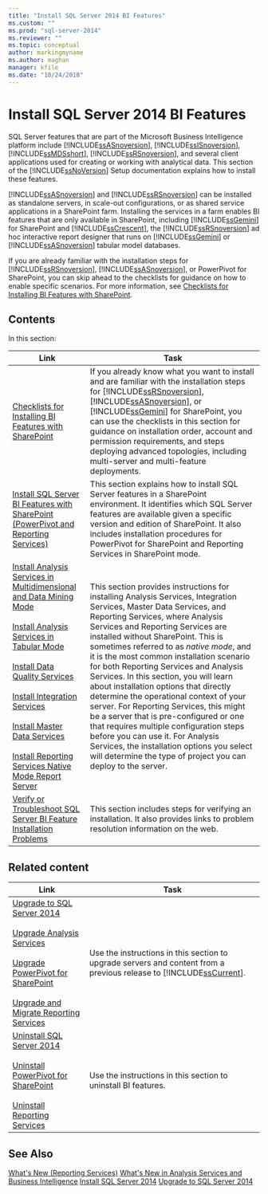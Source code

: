 ```yaml
---
title: "Install SQL Server 2014 BI Features"
ms.custom: ""
ms.prod: "sql-server-2014"
ms.reviewer: ""
ms.topic: conceptual
author: markingmyname
ms.author: maghan
manager: kfile
ms.date: "10/24/2018"
---
```


# Install SQL Server 2014 BI Features

  SQL Server features that are part of the Microsoft Business Intelligence platform include [!INCLUDE[ssASnoversion](../../includes/ssasnoversion-md.md)], [!INCLUDE[ssISnoversion](../../includes/ssisnoversion-md.md)], [!INCLUDE[ssMDSshort](../../includes/ssmdsshort-md.md)], [!INCLUDE[ssRSnoversion](../../includes/ssrsnoversion-md.md)], and several client applications used for creating or working with analytical data. This section of the [!INCLUDE[ssNoVersion](../../includes/ssnoversion-md.md)] Setup documentation explains how to install these features.  
  
 [!INCLUDE[ssASnoversion](../../includes/ssasnoversion-md.md)] and [!INCLUDE[ssRSnoversion](../../includes/ssrsnoversion-md.md)] can be installed as standalone servers, in scale-out configurations, or as shared service applications in a SharePoint farm. Installing the services in a farm enables BI features that are only available in SharePoint, including [!INCLUDE[ssGemini](../../includes/ssgemini-md.md)] for SharePoint and [!INCLUDE[ssCrescent](../../includes/sscrescent-md.md)], the [!INCLUDE[ssRSnoversion](../../includes/ssrsnoversion-md.md)] ad hoc interactive report designer that runs on [!INCLUDE[ssGemini](../../includes/ssgemini-md.md)] or [!INCLUDE[ssASnoversion](../../includes/ssasnoversion-md.md)] tabular model databases.  
  
 If you are already familiar with the installation steps for [!INCLUDE[ssRSnoversion](../../includes/ssrsnoversion-md.md)], [!INCLUDE[ssASnoversion](../../includes/ssasnoversion-md.md)], or PowerPivot for SharePoint, you can skip ahead to the checklists for guidance on how to enable specific scenarios. For more information, see [Checklists for Installing BI Features with SharePoint](checklists-for-installing-bi-features-with-sharepoint.md).  
  
## Contents

In this section:
  
|Link|Task|  
|----------|----------|  
|[Checklists for Installing BI Features with SharePoint](checklists-for-installing-bi-features-with-sharepoint.md)|If you already know what you want to install and are familiar with the installation steps for [!INCLUDE[ssRSnoversion](../../includes/ssrsnoversion-md.md)], [!INCLUDE[ssASnoversion](../../includes/ssasnoversion-md.md)], or [!INCLUDE[ssGemini](../../includes/ssgemini-md.md)] for SharePoint, you can use the checklists in this section for guidance on installation order, account and permission requirements, and steps deploying advanced topologies, including multi-server and multi-feature deployments.|  
|[Install SQL Server BI Features with SharePoint &#40;PowerPivot and Reporting Services&#41;](install-sql-server-bi-features-sharepoint-powerpivot-reporting-services.md)|This section explains how to install SQL Server features in a SharePoint environment. It identifies which SQL Server features are available given a specific version and edition of SharePoint. It also includes installation procedures for PowerPivot for SharePoint and Reporting Services in SharePoint mode.|  
|[Install Analysis Services in Multidimensional and Data Mining Mode](install-analysis-services-in-multidimensional-and-data-mining-mode.md)<br /><br /> [Install Analysis Services in Tabular Mode](../../analysis-services/instances/install-windows/install-analysis-services.md)<br /><br /> [Install Data Quality Services](../../data-quality-services/install-windows/install-data-quality-services.md)<br /><br /> [Install Integration Services](../../integration-services/install-windows/install-integration-services.md)<br /><br /> [Install Master Data Services](../../master-data-services/install-windows/install-master-data-services.md)<br /><br /> [Install Reporting Services Native Mode Report Server](../../reporting-services/install-windows/install-reporting-services-native-mode-report-server.md)|This section provides instructions for installing Analysis Services, Integration Services, Master Data Services, and Reporting Services, where Analysis Services and Reporting Services are installed without SharePoint. This is sometimes referred to as *native mode*, and it is the most common installation scenario for both Reporting Services and Analysis Services. In this section, you will learn about installation options that directly determine the operational context of your server. For Reporting Services, this might be a server that is pre-configured or one that requires multiple configuration steps before you can use it. For Analysis Services, the installation options you select will determine the type of project you can deploy to the server.|  
|[Verify or Troubleshoot SQL Server BI Feature Installation Problems](../../../2014/sql-server/install/verify-or-troubleshoot-sql-server-bi-feature-installation-problems.md)|This section includes steps for verifying an installation. It also provides links to problem resolution information on the web.|  
  
## Related content  
  
|Link|Task|  
|----------|----------|  
|[Upgrade to SQL Server 2014](../../database-engine/install-windows/upgrade-sql-server.md)<br /><br /> [Upgrade Analysis Services](../../database-engine/install-windows/upgrade-analysis-services.md)<br /><br /> [Upgrade PowerPivot for SharePoint](../../database-engine/install-windows/upgrade-power-pivot-for-sharepoint.md)<br /><br /> [Upgrade and Migrate Reporting Services](../../reporting-services/install-windows/upgrade-and-migrate-reporting-services.md)|Use the instructions in this section to upgrade servers and content from a previous release to [!INCLUDE[ssCurrent](../../includes/sscurrent-md.md)].|  
|[Uninstall SQL Server 2014](uninstall-sql-server.md)<br /><br /> [Uninstall PowerPivot for SharePoint](../../../2014/sql-server/install/uninstall-power-pivot-for-sharepoint.md)<br /><br /> [Uninstall Reporting Services](../../../2014/sql-server/install/uninstall-reporting-services.md)|Use the instructions in this section to uninstall BI features.|  
  
## See Also

 [What's New &#40;Reporting Services&#41;](../../../2014/reporting-services/what-s-new-reporting-services.md)
 [What's New in Analysis Services and Business Intelligence](../../analysis-services/what-s-new-in-analysis-services.md)
 [Install SQL Server 2014](../../database-engine/install-windows/install-sql-server.md)
 [Upgrade to SQL Server 2014](../../database-engine/install-windows/upgrade-sql-server.md)